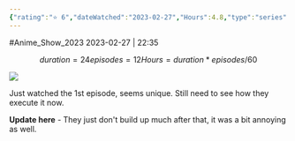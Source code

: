 ```yaml
---
{"rating":"⭐ 6","dateWatched":"2023-02-27","Hours":4.8,"type":"series","subType":"series","title":"Ars no Kyojuu","englishTitle":"Giant Beasts of Ars","year":2023,"dataSource":"MALAPI","url":"https://myanimelist.net/anime/53179/Ars_no_Kyojuu","id":53179,"genres":["Action","Adventure","Fantasy"],"studios":["Asahi Production"],"episodes":12,"duration":"24 min per ep","onlineRating":6.56,"actors":null,"image":"https://cdn.myanimelist.net/images/anime/1588/132161.jpg","released":true,"streamingServices":["HIDIVE","Anime Digital Network","Bilibili Global","Laftel"],"airing":true,"airedFrom":"07/01/2023","airedTo":"01/01/1970","watched":false,"lastWatched":"","personalRating":7,"tags":["mediaDB/tv/series"],"dg-publish":true,"status":"🔴 dropped","permalink":"/media-db/series/ars-no-kyojuu-2023/","dgPassFrontmatter":true,"noteIcon":"1","created":"2023-11-14T21:08:36.140+05:30","updated":"2023-12-15T10:45:32.991+05:30"}
---
```


#Anime_Show_2023 
2023-02-27 | 22:35
```math
duration = 24
episodes = 12
Hours = duration * episodes / 60
```
<img src="https://cdn.myanimelist.net/images/anime/1588/132161.jpg">

Just watched the 1st episode, seems unique. Still need to see how they execute it now.

**Update here** - They just don't build up much after that, it was a bit annoying as well.